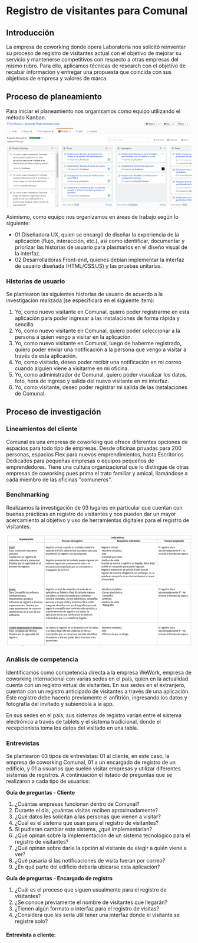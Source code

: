 # Registro de visitantes para Comunal
## Introducción
La empresa de coworking donde opera Laboratoria nos solicitó reinventar su proceso de registro de visitantes actual con el objetivo de mejorar su servicio y mantenerse competitivos con respecto a otras empresas del mismo rubro. Para ello, aplicamos técnicas de research con el objetivo de recabar información y entregar una propuesta que coincida con sus objetivos de empresa y valores de marca.

## Proceso de planeamiento
Para iniciar el planeamiento nos organizamos como equipo utilizando el método Kanban.
![Kanban](img/kanban-github.png)

Asimismo, como equipo nos organizamos en áreas de trabajo según lo siguiente:
* 01 Diseñadora UX, quien se encargó de diseñar la experiencia de la aplicación (flujo, interacción, etc.), así como identificar, documentar y priorizar las historias de usuario para plasmarlos en el  diseño visual de la interfaz.
* 02 Desarrolladoras Front-end, quienes debían implementar la interfaz de usuario diseñada (HTML/CSS/JS) y las pruebas unitarias.

### Historias de usuario
Se plantearon las siguientes historias de usuario de acuerdo a la investigación realizada (se especificará en el siguiente ítem):

1. Yo, como nuevo visitante en Comunal, quiero poder registrarme en esta aplicación para poder ingresar a las instalaciones de forma rápida y sencilla.
2. Yo, como nuevo visitante en Comunal, quiero poder seleccionar a la persona a quien vengo a visitar en la aplicación.
3. Yo, como nuevo visitante en Comunal, luego de haberme registrado, quiero poder enviar una notificación a la persona que vengo a visitar a través de esta aplicación.
4. Yo, como visitado, deseo poder recibir una notificación en mi correo cuando alguien viene a visitarme en mi oficina.
5. Yo, como administrador de Comunal, quiero poder visualizar los datos, foto, hora de ingreso y salida del nuevo visitante en mi interfaz.
6. Yo, como visitante, deseo poder registrar mi salida de las instalaciones de Comunal.

## Proceso de investigación
### Lineamientos del cliente
Comunal es una empresa de coworking que ofrece diferentes opciones de espacios para todo tipo de empresas. Desde oficinas privadas para 200 personas, espacios Flex para nuevos emprendimientos, hasta Escritorios Dedicados para pequeñas empresas o equipos pequeños de emprendedores. Tiene una cultura organizacional que lo distingue de otras empresas de coworking pues prima el trato familiar y amical, llamándose a cada miembro de las oficinas "comuneros".

### Benchmarking
Realizamos la investigación de 03 lugares en particular que cuentan con buenas prácticas en registro de visitantes y nos pueden dar un mayor acercamiento al objetivo y uso de herramientas digitales para el registro de visitantes.

![benchmarking-table](img/benchmarking.png)

### Análisis de competencia
Identificamos como competencia directa a la empresa WeWork, empresa de coworking internacional con varias sedes en el país, quien en la actualidad cuenta con un registro virtual de visitantes. En sus sedes en el extranjero, cuentan con un registro anticipado de visitantes a través de una aplicación. Este registro debe hacerlo previamente el anfitrión, ingresando los datos y fotografía del invitado y subiendola a la app.

En sus sedes en el país, sus sistemas de registro varían entre el sistema electrónico a través de tablets y el sistema tradicional, donde el recepcionista toma los datos del visitado en una tabla.

### Entrevistas
Se plantearon 03 tipos de entrevistas: 01 al cliente, en este caso, la empresa de coworking Comunal, 01 a un encargado de registro de un edificio, y 01 a usuarios que suelen visitar empresas y utilizar diferentes sistemas de registros. A continuación el listado de preguntas que se realizaron a cada tipo de usuarios:

**Guía de preguntas - Cliente**
1. ¿Cuántas empresas funcionan dentro de Comunal?
2. Durante el día, ¿cuántas visitas reciben aproximadamente?
3. ¿Qué datos les solicitan a las personas que vienen a visitar?
4. ¿Cuál es el sistema que usan para el registro de visitantes?
5. Si pudieran cambiar este sistema, ¿qué implementarían?
6. ¿Qué opinan sobre la implementación de un sistema tecnológico para el registro de visitantes?
7. ¿Qué opinan sobre darle la opción al visitante de elegir a quién viene a ver?
8. ¿Qué pasaría si las notificaciones de visita fueran por correo?
9. ¿En qué parte del edificio debería ubicarse esta aplicación?

**Guía de preguntas - Encargado de registro**
1. ¿Cuál es el proceso que siguen usualmente para el registro de visitantes?
2. ¿Se conoce previamente el nombre de visitantes que llegarán?
3. ¿Tienen algún formato o interfaz para el registro de visitas?
4. ¿Considera que les sería útil tener una interfaz donde el visitante se registre solo?


#### Entrevista a cliente:

 